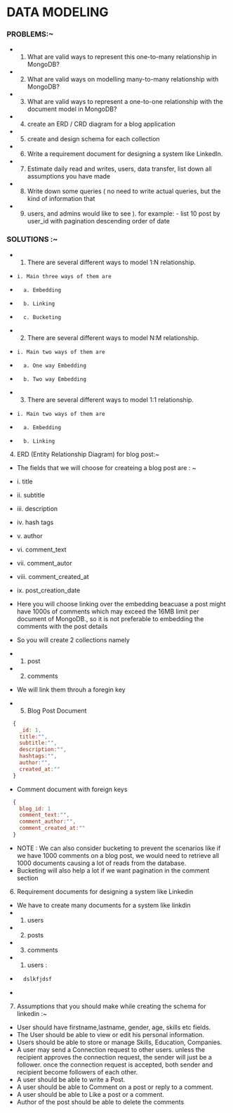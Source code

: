 # DATA MODELING

### PROBLEMS:~
- 1. What are valid ways to represent this one-to-many relationship in MongoDB?
- 2. What are valid ways on modelling many-to-many relationship with MongoDB?
- 3. What are valid ways to represent a one-to-one relationship with the document model in MongoDB?
- 4. create an ERD / CRD diagram for a blog application
- 5. create and design schema for each collection
- 6. Write a requirement document for designing a system like LinkedIn.
- 7. Estimate daily read and writes, users, data transfer, list down all assumptions you have made
- 8. Write down some queries ( no need to write actual queries, but the kind of information that 
- 9. users, and admins would like to see ). for example: - list 10 post by user_id with pagination descending order of date

### SOLUTIONS :~
- 1. There are several different ways to model 1:N relationship. 
-     i. Main three ways of them are 
-       a. Embedding
-       b. Linking
-       c. Bucketing

- 2. There are several different ways to model N:M relationship. 
-     i. Main two ways of them are 
-       a. One way Embedding
-       b. Two way Embedding

- 3. There are several different ways to model 1:1 relationship. 
-     i. Main two ways of them are 
-       a. Embedding
-       b. Linking

4. ERD (Entity Relationship Diagram) for blog post:~
- The fields that we will choose for createing a blog post are : ~
- i. title
- ii. subtitle
- iii. description
- iv. hash tags
- v. author
- vi. comment_text
- vii. comment_autor
- viii. comment_created_at
- ix. post_creation_date

- Here you will choose linking over the embedding beacuase a post might have 1000s of comments which may exceed the 16MB limit per document of MongoDB., so it is not preferable to embedding the comments with the post details
- So you will create 2 collections namely 
- 1. post
- 2. comments
-  We will link them throuh a foregin key

- 5. Blog Post Document
```js
  {
    _id: 1,
    title:"",
    subtitle:"",
    description:"",
    hashtags:"",
    author:"",
    created_at:""
  }
```
- Comment document with foreign keys
```js
  {
    blog_id: 1
    comment_text:"",
    comment_author:"",
    comment_created_at:""
  }
```
- NOTE : We can also consider bucketing to prevent the scenarios like if we have 1000 comments on a blog post, we would need to retrieve all 1000 documents causing a lot of reads from the database.
- Bucketing will also help a lot if we want pagination in the comment section

6. Requirement documents for designing a system like Linkedin
- We have to create many documents for a system like linkdin
- 1. users
- 2. posts
- 3. comments
- 1. users : 
- ```js
    dslkfjdsf
- ```

7. Assumptions that you should make while creating the schema for linkedin :~
- User should have firstname,lastname, gender, age, skills etc fields.
- The User should be able to view or edit his personal information.
- Users should be able to store or manage Skills, Education, Companies.
- A user may send a Connection request to other users. unless the recipient approves the connection request, the sender will just be a follower. once the connection request is accepted, both sender and recipient become followers of each other.
- A user should be able to write a Post.
- A user should be able to Comment on a post or reply to a comment.
- A user should be able to Like a post or a comment.
- Author of the post should be able to delete the comments

